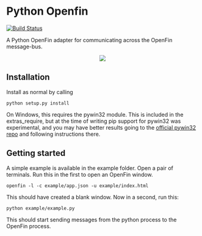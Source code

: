 # Python Openfin

[![Build Status](https://travis-ci.com/jpmorganchase/openfin-python-adapter.svg?token=ocjHWzxvxkyiafiXyepz&branch=master)](https://travis-ci.com/jpmorganchase/openfin-python-adapter)

A Python OpenFin adapter for communicating across the OpenFin message-bus. 

<div style="text-align:center;">
  <img style="max-width: 450px; margin: 0 auto;" src="example.gif">
</div>

## Installation

Install as normal by calling 

    python setup.py install

On Windows, this requires the pywin32 module. This is
included in the extras_require, but at the time of writing pip support for pywin32 was experimental, and you may have better
results going to the [official pywin32 repo](https://github.com/mhammond/pywin32) and following instructions there.

## Getting started

A simple example is available in the example folder. Open a pair of terminals. Run this in the first to open an OpenFin window.

    openfin -l -c example/app.json -u example/index.html

This should have created a blank window. Now in a second, run this:

    python example/example.py

This should start sending messages from the python process to the OpenFin process.